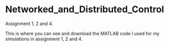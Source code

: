 # Networked_and_Distributed_Control
Assignment 1, 2 and 4.

This is where you can see and download the MATLAB code I used for my simulations in assignment 1, 2 and 4. 
